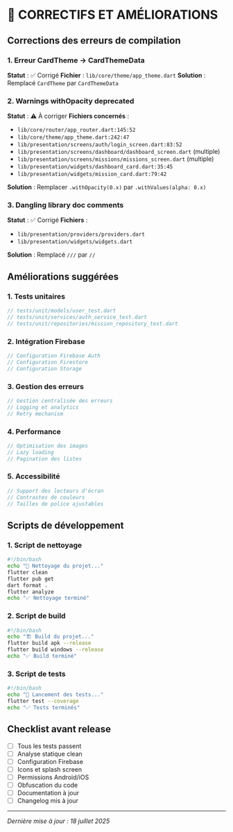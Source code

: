 # 🔧 CORRECTIFS ET AMÉLIORATIONS

## Corrections des erreurs de compilation

### 1. Erreur CardTheme → CardThemeData
**Statut** : ✅ Corrigé
**Fichier** : `lib/core/theme/app_theme.dart`
**Solution** : Remplacé `CardTheme` par `CardThemeData`

### 2. Warnings withOpacity deprecated
**Statut** : ⚠️ À corriger
**Fichiers concernés** :
- `lib/core/router/app_router.dart:145:52`
- `lib/core/theme/app_theme.dart:242:47`
- `lib/presentation/screens/auth/login_screen.dart:83:52`
- `lib/presentation/screens/dashboard/dashboard_screen.dart` (multiple)
- `lib/presentation/screens/missions/missions_screen.dart` (multiple)
- `lib/presentation/widgets/dashboard_card.dart:35:45`
- `lib/presentation/widgets/mission_card.dart:79:42`

**Solution** : Remplacer `.withOpacity(0.x)` par `.withValues(alpha: 0.x)`

### 3. Dangling library doc comments
**Statut** : ✅ Corrigé
**Fichiers** :
- `lib/presentation/providers/providers.dart`
- `lib/presentation/widgets/widgets.dart`

**Solution** : Remplacé `///` par `//`

## Améliorations suggérées

### 1. Tests unitaires
```dart
// tests/unit/models/user_test.dart
// tests/unit/services/auth_service_test.dart
// tests/unit/repositories/mission_repository_test.dart
```

### 2. Intégration Firebase
```dart
// Configuration Firebase Auth
// Configuration Firestore
// Configuration Storage
```

### 3. Gestion des erreurs
```dart
// Gestion centralisée des erreurs
// Logging et analytics
// Retry mechanism
```

### 4. Performance
```dart
// Optimisation des images
// Lazy loading
// Pagination des listes
```

### 5. Accessibilité
```dart
// Support des lecteurs d'écran
// Contrastes de couleurs
// Tailles de police ajustables
```

## Scripts de développement

### 1. Script de nettoyage
```bash
#!/bin/bash
echo "🧹 Nettoyage du projet..."
flutter clean
flutter pub get
dart format .
flutter analyze
echo "✅ Nettoyage terminé"
```

### 2. Script de build
```bash
#!/bin/bash
echo "🏗️ Build du projet..."
flutter build apk --release
flutter build windows --release
echo "✅ Build terminé"
```

### 3. Script de tests
```bash
#!/bin/bash
echo "🧪 Lancement des tests..."
flutter test --coverage
echo "✅ Tests terminés"
```

## Checklist avant release

- [ ] Tous les tests passent
- [ ] Analyse statique clean
- [ ] Configuration Firebase
- [ ] Icons et splash screen
- [ ] Permissions Android/iOS
- [ ] Obfuscation du code
- [ ] Documentation à jour
- [ ] Changelog mis à jour

---

*Dernière mise à jour : 18 juillet 2025*

